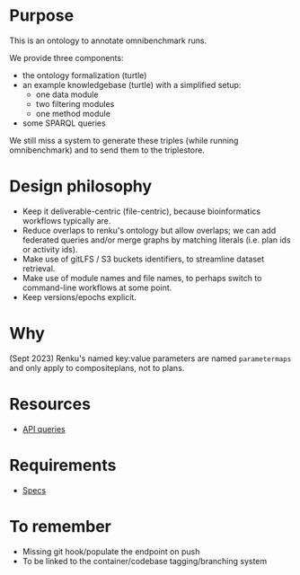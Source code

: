 # Purpose

This is an ontology to annotate omnibenchmark runs.

We provide three components:
- the ontology formalization (turtle)
- an example knowledgebase (turtle) with a simplified setup:
  - one data module
  - two filtering modules
  - one method module
- some SPARQL queries

We still miss a system to generate these triples (while running omnibenchmark) and to send them to the triplestore.

# Design philosophy

- Keep it deliverable-centric (file-centric), because bioinformatics workflows typically are.
- Reduce overlaps to renku's ontology but allow overlaps; we can add federated queries and/or merge graphs by matching literals (i.e. plan ids or activity ids).
- Make use of gitLFS / S3 buckets identifiers, to streamline dataset retrieval.
- Make use of module names and file names, to perhaps switch to command-line workflows at some point.
- Keep versions/epochs explicit.

# Why

(Sept 2023) Renku's named key:value parameters are named `parametermaps` and only apply to compositeplans, not to plans.

# Resources

- [API queries](https://github.com/SwissDataScienceCenter/renku-graph/tree/51f4425c8f3abaa09fef6dab74013baf7ceafedb/knowledge-graph)

# Requirements

- [Specs](https://docs.google.com/spreadsheets/d/1bH4hsf8JDUkoUxzoq_iX3kV00RaTIkKTCMXwgoDFK2w/edit#gid=0)

# To remember

- Missing git hook/populate the endpoint on push
- To be linked to the container/codebase tagging/branching system
